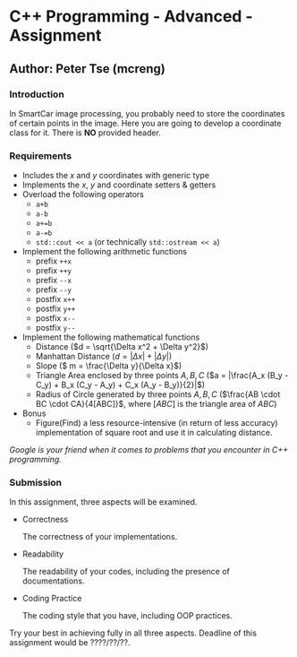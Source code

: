 # C++ Programming - Advanced - Assignment

## Author: Peter Tse (mcreng)

### Introduction

In SmartCar image processing, you probably need to store the coordinates of certain points in the image. Here you are going to develop a coordinate class for it. There is **NO** provided header.

### Requirements

* Includes the $x$ and $y$ coordinates with generic type
* Implements the $x$, $y$ and coordinate setters & getters
* Overload the following operators
  * `a+b`
  * `a-b`
  * `a+=b`
  * `a-=b`
  * `std::cout << a` (or technically `std::ostream << a`)
* Implement the following arithmetic functions
  * prefix `++x`
  * prefix `++y`
  * prefix `--x`
  * prefix `--y`
  * postfix `x++`
  * postfix `y++`
  * postfix `x--`
  * postfix `y--`
* Implement the following mathematical functions
  * Distance ($d = \sqrt{\Delta x^2 + \Delta y^2}$)
  * Manhattan Distance ($d = |\Delta x| + |\Delta y|$)
  * Slope ($ m = \frac{\Delta y}{\Delta x}$)
  * Triangle Area enclosed by three points $A, B, C$ ($a = |\frac{A_x (B_y - C_y) + B_x (C_y - A_y) + C_x (A_y - B_y)}{2}|$)
  * Radius of Circle generated by three points $A, B, C$ ($\frac{AB \cdot BC \cdot CA}{4[ABC]}$, where $[ABC]$ is the triangle area of $ABC$)
* Bonus
  * Figure(Find) a less resource-intensive (in return of less accuracy) implementation of square root and use it in calculating distance.

*Google is your friend when it comes to problems that you encounter in C++ programming.*

### Submission

In this assignment, three aspects will be examined.

* Correctness

  The correctness of your implementations.

* Readability

  The readability of your codes, including the presence of documentations.

* Coding Practice

  The coding style that you have, including OOP practices.

Try your best in achieving fully in all three aspects. Deadline of this assignment would be ????/??/??.

